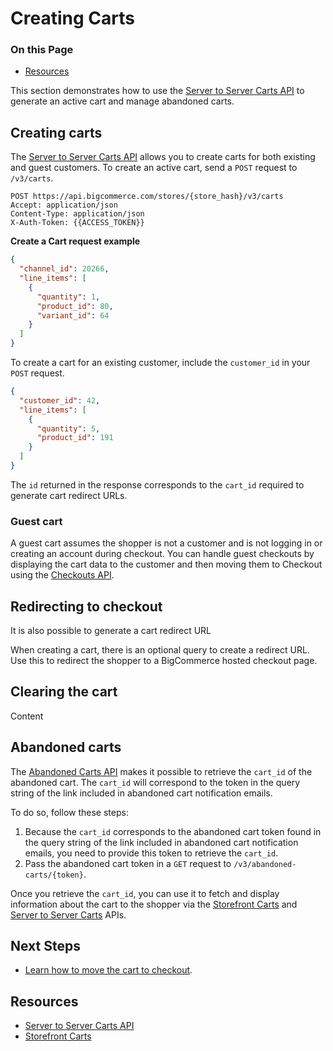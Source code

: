 # Creating Carts

<div class="otp" id="no-index">

### On this Page	
- [Resources](#resources)

</div>

This section demonstrates how to use the [Server to Server Carts API](https://developer.bigcommerce.com/api-reference/store-management/carts) to generate an active cart and manage abandoned carts.

## Creating carts

The [Server to Server Carts API](https://developer.bigcommerce.com/api-reference/store-management/carts) allows you to create carts for both existing and guest customers. To create an active cart, send a `POST` request to `/v3/carts`.

```http
POST https://api.bigcommerce.com/stores/{store_hash}/v3/carts
Accept: application/json
Content-Type: application/json
X-Auth-Token: {{ACCESS_TOKEN}}
``` 

**Create a Cart request example**

```json
{
  "channel_id": 20266,
  "line_items": [
    {
      "quantity": 1,
      "product_id": 80,
      "variant_id": 64
    }
  ]
}
```

To create a cart for an existing customer, include the `customer_id` in your `POST` request.

```json
{
  "customer_id": 42,
  "line_items": [
    {
      "quantity": 5,
      "product_id": 191
    }
  ]
}
```

The `id` returned in the response corresponds to the `cart_id` required to generate cart redirect URLs.



### Guest cart

A guest cart assumes the shopper is not a customer and is not logging in or creating an account during checkout. You can handle guest checkouts by displaying the cart data to the customer and then moving them to Checkout using the [Checkouts API](https://developer.bigcommerce.com/api-reference/store-management/checkouts).

## Redirecting to checkout

It is also possible to generate a cart redirect URL 

When creating a cart, there is an optional query to create a redirect URL. Use this to redirect the shopper to a BigCommerce hosted checkout page.

## Clearing the cart

Content

## Abandoned carts

The [Abandoned Carts API](https://developer.bigcommerce.com/api-reference/store-management/abandoned-carts) makes it possible to retrieve the `cart_id` of the abandoned cart. The `cart_id` will correspond to the token in the query string of the link included in abandoned cart notification emails. 

To do so, follow these steps:

1. Because the `cart_id` corresponds to the abandoned cart token found in the query string of the link included in abandoned cart notification emails, you need to provide this token to retrieve the `cart_id`.
2. Pass the abandoned cart token in a `GET` request to `/v3/abandoned-carts/{token}`. 

Once you retrieve the `cart_id`, you can use it to fetch and display information about the cart to the shopper via the [Storefront Carts](https://developer.bigcommerce.com/api-reference/storefront/carts) and [Server to Server Carts](https://developer.bigcommerce.com/api-reference/store-management/carts) APIs.

## Next Steps
* [Learn how to move the cart to checkout]().

## Resources
* [Server to Server Carts API](https://developer.bigcommerce.com/api-reference/store-management/carts)
* [Storefront Carts](https://developer.bigcommerce.com/api-reference/storefront/carts)